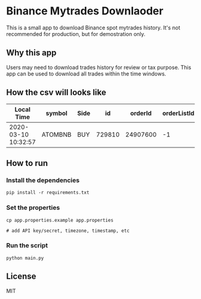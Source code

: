 # Binance Mytrades Downlaoder

This is a small app to download Binance spot mytrades history.
It's not recommended for production, but for demostration only.

## Why this app
Users may need to download trades history for review or tax purpose.  This app can be used to download all trades within the time windows.

## How the csv will looks like

|Local Time|symbol|Side|id|orderId|orderListId|price|qty|quoteQty|commission|commissionAsset|
| -- | -- | -- | -- | -- | -- | -- | -- | -- | -- | -- |
2020-03-10 10:32:57|ATOMBNB|BUY|729810|24907600|-1|0.18050000|1.00000000|0.18050000|0.00013538|BNB|

## How to run

### Install the dependencies

```shell
pip install -r requirements.txt
```

### Set the properties

```shell
cp app.properties.example app.properties

# add API key/secret, timezone, timestamp, etc
```

### Run the script

```shell
python main.py

```

## License
MIT
